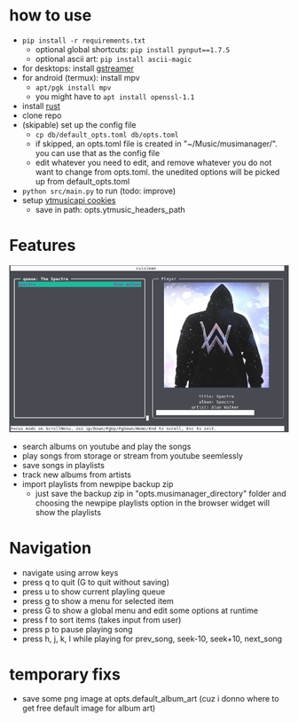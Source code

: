 # how to use
- ```pip install -r requirements.txt```
  - optional global shortcuts: ```pip install pynput==1.7.5```
  - optional ascii art: ```pip install ascii-magic```
- for desktops: install [gstreamer](https://github.com/sdroege/gstreamer-rs#installation)
- for android (termux): install mpv
  - ```apt/pgk install mpv```
  - you might have to ```apt install openssl-1.1```
- install [rust](https://www.rust-lang.org/tools/install)
- clone repo
- (skipable) set up the config file
  - ```cp db/default_opts.toml db/opts.toml```
  - if skipped, an opts.toml file is created in "~/Music/musimanager/". you can use that as the config file
  - edit whatever you need to edit, and remove whatever you do not want to change from opts.toml. the unedited options will be picked up from default_opts.toml
- ```python src/main.py``` to run (todo: improve)
- setup [ytmusicapi cookies](https://ytmusicapi.readthedocs.io/en/latest/setup.html)
  - save in path: opts.ytmusic_headers_path

# Features
![screenshot](./images/image1.png "screenshot")
- search albums on youtube and play the songs
- play songs from storage or stream from youtube seemlessly
- save songs in playlists
- track new albums from artists
- import playlists from newpipe backup zip
  -  just save the backup zip in "opts.musimanager_directory" folder and choosing the newpipe playlists option in the browser widget will show the playlists

# Navigation
- navigate using arrow keys
- press q to quit (G to quit without saving)
- press u to show current playling queue
- press g to show a menu for selected item
- press G to show a global menu and edit some options at runtime
- press f to sort items (takes input from user)
- press p to pause playing song
- press h, j, k, l while playing for prev_song, seek-10, seek+10, next_song

# temporary fixs
  - save some png image at opts.default_album_art (cuz i donno where to get free default image for album art)